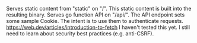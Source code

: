 Serves static content from "static" on "/". This static content is built into the resulting binary.
Serves go function API on "/api/".
The API endpoint sets some sample Cookie. The intent is to use them to authenticate requests.
https://web.dev/articles/introduction-to-fetch
I haven't tested this yet. I still need to learn about security best practices (e.g. anti-CSRF).
